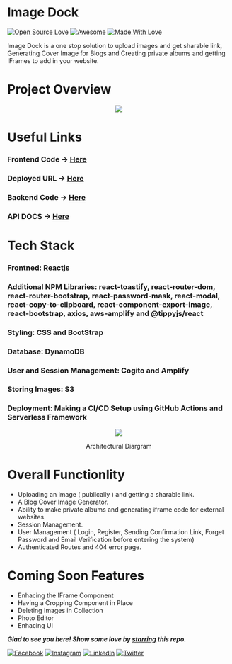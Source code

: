 # Image Dock
[![Open Source Love](https://badges.frapsoft.com/os/v2/open-source.svg?v=103)](https://github.com/smilegupta)
[![Awesome](https://cdn.rawgit.com/sindresorhus/awesome/d7305f38d29fed78fa85652e3a63e154dd8e8829/media/badge.svg)](https://github.com/smilegupta) [![Made With Love](https://img.shields.io/badge/Made%20With-Love-orange.svg)](https://github.com/smilegupta)

Image Dock is a one stop solution to upload images and get sharable link, Generating Cover Image for Blogs and Creating private albums and getting IFrames to add in your website.

# Project Overview
<p align="center">
  <img src="https://image-dock-uploads-be.s3.ap-south-1.amazonaws.com/image.2021-04-19T15%3A57%3A07.299Z" />
</p>

# Useful Links
### Frontend Code -> [Here](https://github.com/smilegupta/ImageDock)
### Deployed URL -> [Here](https://image-dock.smilegupta.tech/)
### Backend Code -> [Here](https://github.com/smilegupta/image-dock-backend)
### API DOCS -> [Here](https://image-dock-api.smilegupta.tech/)

# Tech Stack
### Frontned: Reactjs 

### Additional NPM Libraries: react-toastify, react-router-dom, react-router-bootstrap, react-password-mask, react-modal, react-copy-to-clipboard, react-component-export-image, react-bootstrap, axios, aws-amplify and @tippyjs/react

### Styling: CSS and BootStrap

### Database: DynamoDB

### User and Session Management: Cogito and Amplify

### Storing Images: S3

### Deployment: Making a CI/CD Setup using GitHub Actions and Serverless Framework


<p align="center">
  <img src="https://image-dock-uploads-be.s3.ap-south-1.amazonaws.com/image.2021-04-18T19%3A42%3A20.791Z" />
</p>
<p align="center">
  Architectural  Diargram 
</p>

# Overall Functionlity
- Uploading an image ( publically ) and getting a sharable link. 
- A Blog Cover Image Generator.
- Ability to make private albums and generating iframe code for external websites. 
- Session Management. 
- User Management ( Login, Register, Sending Confirmation Link, Forget Password and Email Verification before entering the system) 
- Authenticated Routes and 404 error page.

# Coming Soon Features
- Enhacing the IFrame Component
- Having a Cropping Component in Place
- Deleting Images in Collection
- Photo Editor
- Enhacing UI

***Glad to see you here! Show some love by [starring](https://github.com/smilegupta/ImageDock/) this repo.***

[![Facebook](https://img.shields.io/static/v1.svg?label=follow&message=@smileguptaaa&color=grey&logo=facebook&style=flat&logoColor=white&colorA=blue)](https://www.facebook.com/smileguptaaa)  [![Instagram](https://img.shields.io/static/v1.svg?label=follow&message=@smileguptaaa&color=grey&logo=instagram&style=flat&logoColor=white&colorA=blue)](https://www.instagram.com/smileguptaaa/) [![LinkedIn](https://img.shields.io/static/v1.svg?label=connect&message=@smilegupta&color=grey&logo=linkedin&style=flat&logoColor=white&colorA=blue)](https://www.linkedin.com/in/smilegupta/) [![Twitter](https://img.shields.io/static/v1.svg?label=connect&message=@smileguptaaa&color=grey&logo=twitter&style=flat&logoColor=white&colorA=blue)](https://twitter.com/smileguptaaa)
